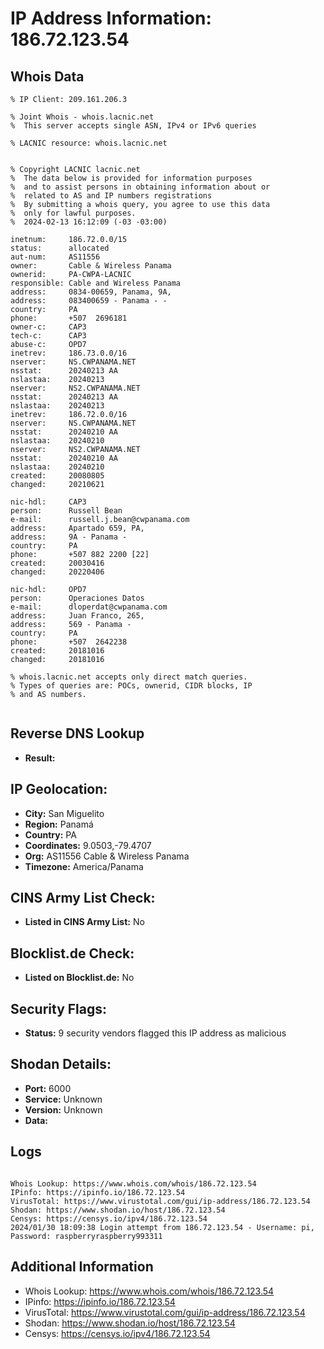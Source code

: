 # IP Address Information: 186.72.123.54

## Whois Data
```
% IP Client: 209.161.206.3
 
% Joint Whois - whois.lacnic.net
%  This server accepts single ASN, IPv4 or IPv6 queries

% LACNIC resource: whois.lacnic.net


% Copyright LACNIC lacnic.net
%  The data below is provided for information purposes
%  and to assist persons in obtaining information about or
%  related to AS and IP numbers registrations
%  By submitting a whois query, you agree to use this data
%  only for lawful purposes.
%  2024-02-13 16:12:09 (-03 -03:00)

inetnum:     186.72.0.0/15
status:      allocated
aut-num:     AS11556
owner:       Cable & Wireless Panama
ownerid:     PA-CWPA-LACNIC
responsible: Cable and Wireless Panama
address:     0834-00659, Panama, 9A, 
address:     083400659 - Panama - -
country:     PA
phone:       +507  2696181
owner-c:     CAP3
tech-c:      CAP3
abuse-c:     OPD7
inetrev:     186.73.0.0/16
nserver:     NS.CWPANAMA.NET
nsstat:      20240213 AA
nslastaa:    20240213
nserver:     NS2.CWPANAMA.NET
nsstat:      20240213 AA
nslastaa:    20240213
inetrev:     186.72.0.0/16
nserver:     NS.CWPANAMA.NET
nsstat:      20240210 AA
nslastaa:    20240210
nserver:     NS2.CWPANAMA.NET
nsstat:      20240210 AA
nslastaa:    20240210
created:     20080805
changed:     20210621

nic-hdl:     CAP3
person:      Russell Bean
e-mail:      russell.j.bean@cwpanama.com
address:     Apartado 659, PA, 
address:     9A - Panama - 
country:     PA
phone:       +507 882 2200 [22]
created:     20030416
changed:     20220406

nic-hdl:     OPD7
person:      Operaciones Datos
e-mail:      dloperdat@cwpanama.com
address:     Juan Franco, 265, 
address:     569 - Panama - 
country:     PA
phone:       +507  2642238
created:     20181016
changed:     20181016

% whois.lacnic.net accepts only direct match queries.
% Types of queries are: POCs, ownerid, CIDR blocks, IP
% and AS numbers.


```
## Reverse DNS Lookup
- **Result:** 

## IP Geolocation:
- **City:** San Miguelito
- **Region:** Panamá
- **Country:** PA
- **Coordinates:** 9.0503,-79.4707
- **Org:** AS11556 Cable & Wireless Panama
- **Timezone:** America/Panama

## CINS Army List Check:
- **Listed in CINS Army List:** 
No

## Blocklist.de Check:
- **Listed on Blocklist.de:** 
No

## Security Flags:
- **Status:** 9 security vendors flagged this IP address as malicious

## Shodan Details:
- **Port:** 6000
- **Service:** Unknown
- **Version:** Unknown
- **Data:** 

## Logs
```

Whois Lookup: https://www.whois.com/whois/186.72.123.54
IPinfo: https://ipinfo.io/186.72.123.54
VirusTotal: https://www.virustotal.com/gui/ip-address/186.72.123.54
Shodan: https://www.shodan.io/host/186.72.123.54
Censys: https://censys.io/ipv4/186.72.123.54
2024/01/30 18:09:38 Login attempt from 186.72.123.54 - Username: pi, Password: raspberryraspberry993311

```
## Additional Information
- Whois Lookup: https://www.whois.com/whois/186.72.123.54
- IPinfo: https://ipinfo.io/186.72.123.54
- VirusTotal: https://www.virustotal.com/gui/ip-address/186.72.123.54
- Shodan: https://www.shodan.io/host/186.72.123.54
- Censys: https://censys.io/ipv4/186.72.123.54

